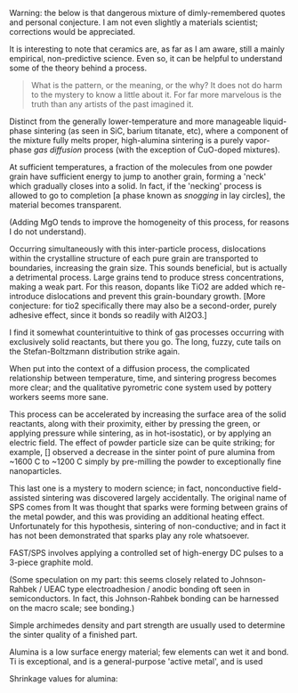 Warning: the below is that dangerous mixture of dimly-remembered quotes and personal conjecture. I am not even slightly a materials scientist; corrections would be appreciated.



It is interesting to note that ceramics are, as far as I am aware, still a mainly empirical, non-predictive science. Even so, it can be helpful to understand some of the theory behind a process.

> What is the pattern, or the meaning, or the why? It does not do harm to the mystery to know a little about it. For far more marvelous is the truth than any artists of the past imagined it.

Distinct from the generally lower-temperature and more manageable liquid-phase sintering (as seen in SiC, barium titanate, etc), where a component of the mixture fully melts proper, high-alumina sintering is a purely vapor-phase *gas diffusion* process (with the exception of CuO-doped mixtures). 

At sufficient temperatures, a fraction of the molecules from one powder grain have sufficient energy to jump to another grain, forming a 'neck' which gradually closes into a solid. In fact, if the 'necking' process is allowed to go to completion [a phase known as *snogging* in lay circles], the material becomes transparent.

(Adding MgO tends to improve the homogeneity of this process, for reasons I do not understand).

Occurring simultaneously with this inter-particle process, dislocations within the crystalline structure of each pure grain are transported to boundaries, increasing the grain size. This sounds beneficial, but is actually a detrimental process. Large grains tend to produce stress concentrations, making a weak part. For this reason, dopants like TiO2 are added which re-introduce dislocations and prevent this grain-boundary growth. [More conjecture: for tio2 specifically there may also be a second-order, purely adhesive effect, since it bonds so readily with Al2O3.]

I find it somewhat counterintuitive to think of gas processes occurring with exclusively solid reactants, but there you go. The long, fuzzy, cute tails on the Stefan-Boltzmann distribution strike again.

When put into the context of a diffusion process, the complicated relationship between temperature, time, and sintering progress becomes more clear; and the qualitative pyrometric cone system used by pottery workers seems more sane.



This process can be accelerated by increasing the surface area of the solid reactants, along with their proximity, either by pressing the green, or applying pressure while sintering, as in hot-isostatic), or by applying an electric field. The effect of powder particle size can be quite striking; for example, [] observed a decrease in the sinter point of pure alumina from ~1600 C to ~1200 C simply by pre-milling the powder to exceptionally fine nanoparticles.



This last one is a mystery to modern science; in fact, nonconductive field-assisted sintering was discovered largely accidentally. The original name of SPS comes from It was thought that sparks were forming between grains of the metal powder, and this was providing an additional heating effect. Unfortunately for this hypothesis, sintering of non-conductive; and in fact it has not been demonstrated that sparks play any role whatsoever. 

FAST/SPS involves applying a controlled set of high-energy DC pulses to a 3-piece graphite mold. 

(Some speculation on my part: this seems closely related to Johnson-Rahbek / UEAC type electroadhesion / anodic bonding oft seen in semiconductors. In fact, this Johnson-Rahbek bonding can be harnessed on the macro scale; see bonding.)



Simple archimedes density and part strength are usually used to determine the sinter quality of a finished part.



Alumina is a low surface energy material; few elements can wet it and bond. Ti is exceptional, and is a general-purpose 'active metal', and is used 



Shrinkage values for alumina:

